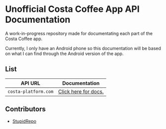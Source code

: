 # Unofficial Costa Coffee App API Documentation
A work-in-progress repository made for documentating each part of the Costa Coffee app.

Currently, I only have an Android phone so this documentation will be based on what I can find through the Android version of the app.

## List
| API URL              | Documentation                               |
| -------------------- | ------------------------------------------- |
| `costa-platform.com` | [Click here for docs.](costa-platform.com/) |

## Contributors
- [StupidRepo](https://github.com/StupidRepo)
